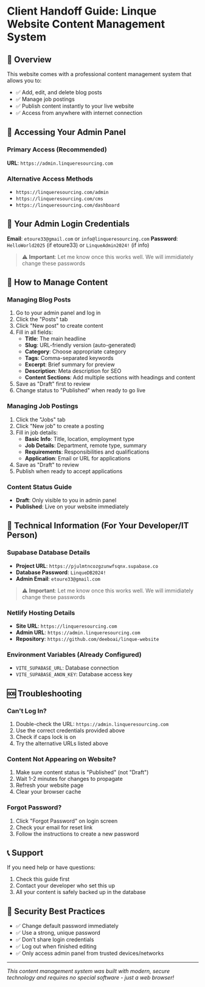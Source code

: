 # Client Handoff Guide: Linque Website Content Management System

## 🎯 Overview
This website comes with a professional content management system that allows you to:
- ✅ Add, edit, and delete blog posts
- ✅ Manage job postings  
- ✅ Publish content instantly to your live website
- ✅ Access from anywhere with internet connection

## 🚀 Accessing Your Admin Panel

### Primary Access (Recommended)
**URL**: `https://admin.linqueresourcing.com`

### Alternative Access Methods
- `https://linqueresourcing.com/admin`
- `https://linqueresourcing.com/cms`
- `https://linqueresourcing.com/dashboard`

## 👤 Your Admin Login Credentials

**Email**: `etoure33@gmail.com` or `info@linqueresourcing.com`
**Password**: `HelloWorld2025` (if etoure33) or `LinqueAdmin2024!` (if info)

> ⚠️ **Important**: Let me know once this works well. We will immidiately change these passwords

## 📝 How to Manage Content

### Managing Blog Posts
1. Go to your admin panel and log in
2. Click the "Posts" tab
3. Click "New post" to create content
4. Fill in all fields:
   - **Title**: The main headline
   - **Slug**: URL-friendly version (auto-generated)
   - **Category**: Choose appropriate category
   - **Tags**: Comma-separated keywords
   - **Excerpt**: Brief summary for preview
   - **Description**: Meta description for SEO
   - **Content Sections**: Add multiple sections with headings and content
5. Save as "Draft" first to review
6. Change status to "Published" when ready to go live

### Managing Job Postings  
1. Click the "Jobs" tab
2. Click "New job" to create a posting
3. Fill in job details:
   - **Basic Info**: Title, location, employment type
   - **Job Details**: Department, remote type, summary
   - **Requirements**: Responsibilities and qualifications
   - **Application**: Email or URL for applications
4. Save as "Draft" to review
5. Publish when ready to accept applications

### Content Status Guide
- **Draft**: Only visible to you in admin panel
- **Published**: Live on your website immediately

## 🔧 Technical Information (For Your Developer/IT Person)

### Supabase Database Details
- **Project URL**: `https://pjulmtncozgzunwfsqnx.supabase.co`
- **Database Password**: `LinqueDB2024!`
- **Admin Email**: `etoure33@gmail.com`

> ⚠️ **Important**: Let me know once this works well. We will immidiately change these passwords

### Netlify Hosting Details  
- **Site URL**: `https://linqueresourcing.com`
- **Admin URL**: `https://admin.linqueresourcing.com`
- **Repository**: `https://github.com/deeboai/linque-website`

### Environment Variables (Already Configured)
- `VITE_SUPABASE_URL`: Database connection
- `VITE_SUPABASE_ANON_KEY`: Database access key

## 🆘 Troubleshooting

### Can't Log In?
1. Double-check the URL: `https://admin.linqueresourcing.com`
2. Use the correct credentials provided above
3. Check if caps lock is on
4. Try the alternative URLs listed above

### Content Not Appearing on Website?
1. Make sure content status is "Published" (not "Draft")
2. Wait 1-2 minutes for changes to propagate
3. Refresh your website page
4. Clear your browser cache

### Forgot Password?
1. Click "Forgot Password" on login screen
2. Check your email for reset link
3. Follow the instructions to create a new password

## 📞 Support
If you need help or have questions:
1. Check this guide first
2. Contact your developer who set this up
3. All your content is safely backed up in the database

## 🔐 Security Best Practices
- ✅ Change default password immediately
- ✅ Use a strong, unique password
- ✅ Don't share login credentials
- ✅ Log out when finished editing
- ✅ Only access admin panel from trusted devices/networks

---

*This content management system was built with modern, secure technology and requires no special software - just a web browser!*